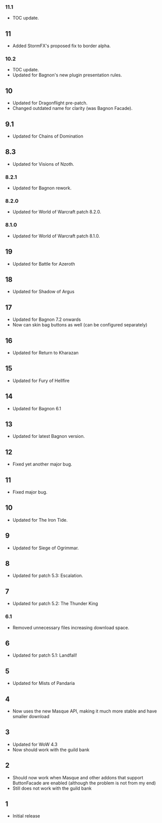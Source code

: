 ### 11.1
* TOC update.

## 11
* Added StormFX's proposed fix to border alpha.

### 10.2
* TOC update.
* Updated for Bagnon's new plugin presentation rules.

## 10
* Updated for Dragonflight pre-patch.
* Changed outdated name for clarity (was Bagnon Facade).

## 9.1
* Updated for Chains of Domination

## 8.3
* Updated for Visions of Nzoth.

### 8.2.1
* Updated for Bagnon rework.

### 8.2.0
* Updated for World of Warcraft patch 8.2.0.

### 8.1.0
* Updated for World of Warcraft patch 8.1.0.

## 19
* Updated for Battle for Azeroth

## 18
* Updated for Shadow of Argus

## 17
* Updated for Bagnon 7.2 onwards
* Now can skin bag buttons as well (can be configured separately)

## 16
* Updated for Return to Kharazan

## 15
* Updated for Fury of Hellfire

## 14
* Updated for Bagnon 6.1

## 13
* Updated for latest Bagnon version.

## 12
* Fixed yet another major bug.

## 11
* Fixed major bug.

## 10
* Updated for The Iron Tide.

## 9
* Updated for Siege of Ogrimmar.

## 8
* Updated for patch 5.3: Escalation.

## 7
* Updated for patch 5.2: The Thunder King

### 6.1
* Removed unnecessary files increasing download space.

## 6
* Updated for patch 5.1: Landfall!

## 5
* Updated for Mists of Pandaria

## 4
* Now uses the new Masque API, making it much more stable and have smaller download

## 3
* Updated for WoW 4.3
* Now should work with the guild bank

## 2
* Should now work when Masque and other addons that support ButtonFacade are enabled (although the problem is not from my end)
* Still does not work with the guild bank

## 1
* Initial release
